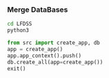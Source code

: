 ### Merge DataBases
```bash
cd LFDSS
python3
```


```python
from src import create_app, db
app = create_app()
app.app_context().push()
db.create_all(app=create_app())
exit()
````
